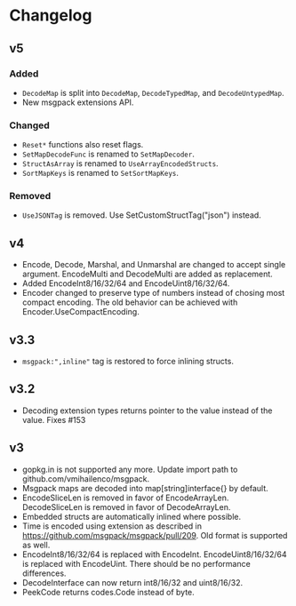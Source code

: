 # Changelog

## v5

### Added

- `DecodeMap` is split into `DecodeMap`, `DecodeTypedMap`, and `DecodeUntypedMap`.
- New msgpack extensions API.

### Changed

- `Reset*` functions also reset flags.
- `SetMapDecodeFunc` is renamed to `SetMapDecoder`.
- `StructAsArray` is renamed to `UseArrayEncodedStructs`.
- `SortMapKeys` is renamed to `SetSortMapKeys`.

### Removed

- `UseJSONTag` is removed. Use SetCustomStructTag("json") instead.

## v4

- Encode, Decode, Marshal, and Unmarshal are changed to accept single argument. EncodeMulti and
  DecodeMulti are added as replacement.
- Added EncodeInt8/16/32/64 and EncodeUint8/16/32/64.
- Encoder changed to preserve type of numbers instead of chosing most compact encoding. The old
  behavior can be achieved with Encoder.UseCompactEncoding.

## v3.3

- `msgpack:",inline"` tag is restored to force inlining structs.

## v3.2

- Decoding extension types returns pointer to the value instead of the value. Fixes #153

## v3

- gopkg.in is not supported any more. Update import path to github.com/vmihailenco/msgpack.
- Msgpack maps are decoded into map[string]interface{} by default.
- EncodeSliceLen is removed in favor of EncodeArrayLen. DecodeSliceLen is removed in favor of
  DecodeArrayLen.
- Embedded structs are automatically inlined where possible.
- Time is encoded using extension as described in https://github.com/msgpack/msgpack/pull/209. Old
  format is supported as well.
- EncodeInt8/16/32/64 is replaced with EncodeInt. EncodeUint8/16/32/64 is replaced with EncodeUint.
  There should be no performance differences.
- DecodeInterface can now return int8/16/32 and uint8/16/32.
- PeekCode returns codes.Code instead of byte.
